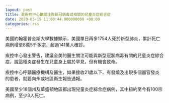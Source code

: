 ```yaml
---
layout: post
title: 美疾控中心籲關注與新冠病毒或相關的兒童炎症綜合症
date: 2020-05-15 11:00:44.000000000 +08:00
categories: rss
---
```


美國約翰霍普金斯大學數據顯示，美國單日再多1754人死於新型肺炎，累計死亡病例增至8萬5千多宗，超過141萬人確診。

疾控中心發出警告，建議全美的醫生關注可能與新型冠狀病毒有關的兒童炎症綜合症，說這種炎症發生在兒童身上屬於罕見，但有機會致命。

疾控中心呼籲醫療機構及醫生，如果接收21歲以下、有發燒及出現多個器官發炎的患者，就要向州或地區衛生報告通報。

美國至少18個州及華盛頓地區都出現兒童炎症綜合症病例，其中紐約至今有100宗病例，至少3人死亡。
